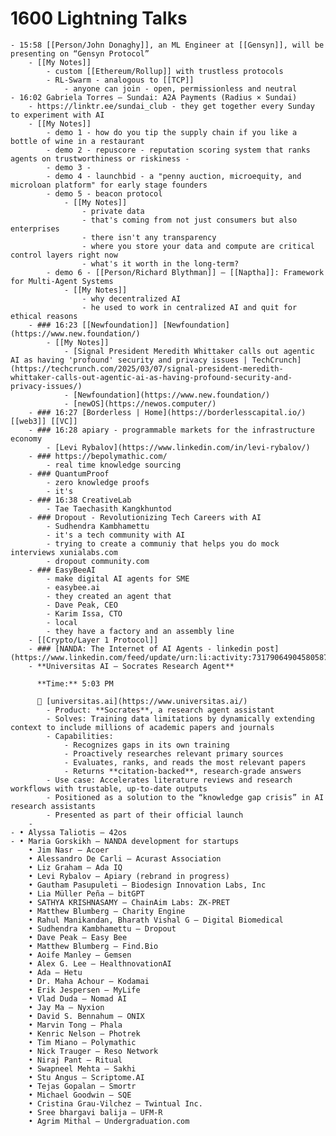 # 1600 Lightning Talks
	- 15:58 [[Person/John Donaghy]], an ML Engineer at [[Gensyn]], will be presenting on “Gensyn Protocol”
		- [[My Notes]]
			- custom [[Ethereum/Rollup]] with trustless protocols
			- RL-Swarm - analogous to [[TCP]]
				- anyone can join - open, permissionless and neutral
	- 16:02 Gabriela Torres – Sundai: A2A Payments (Radius × Sundai)
		- https://linktr.ee/sundai_club - they get together every Sunday to experiment with AI
		- [[My Notes]]
			- demo 1 - how do you tip the supply chain if you like a bottle of wine in a restaurant
			- demo 2 - repuscore - reputation scoring system that ranks agents on trustworthiness or riskiness -
			- demo 3 -
			- demo 4 - launchbid - a "penny auction, microequity, and microloan platform" for early stage founders
			- demo 5 - beacon protocol
				- [[My Notes]]
					- private data
					- that's coming from not just consumers but also enterprises
					- there isn't any transparency
					- where you store your data and compute are critical control layers right now
					- what's it worth in the long-term?
			- demo 6 - [[Person/Richard Blythman]] – [[Naptha]]: Framework for Multi-Agent Systems
				- [[My Notes]]
					- why decentralized AI
					- he used to work in centralized AI and quit for ethical reasons
		- ### 16:23 [[Newfoundation]] [Newfoundation](https://www.new.foundation/)
			- [[My Notes]]
				- [Signal President Meredith Whittaker calls out agentic AI as having 'profound' security and privacy issues | TechCrunch](https://techcrunch.com/2025/03/07/signal-president-meredith-whittaker-calls-out-agentic-ai-as-having-profound-security-and-privacy-issues/)
				- [Newfoundation](https://www.new.foundation/)
				- [newOS](https://newos.computer/)
		- ### 16:27 [Borderless | Home](https://borderlesscapital.io/) [[web3]] [[VC]]
		- ### 16:28 apiary - programmable markets for the infrastructure economy
			- [Levi Rybalov](https://www.linkedin.com/in/levi-rybalov/)
		- ### https://bepolymathic.com/
			- real time knowledge sourcing
		- ### QuantumProof
			- zero knowledge proofs
			- it's
		- ### 16:38 CreativeLab
			- Tae Taechasith Kangkhuntod
		- ### Dropout - Revolutionizing Tech Careers with AI
			- Sudhendra Kambhamettu
			- it's a tech community with AI
			- trying to create a communiy that helps you do mock interviews xunialabs.com
			- dropout community.com
		- ### EasyBeeAI
			- make digital AI agents for SME
			- easybee.ai
			- they created an agent that
			- Dave Peak, CEO
			- Karim Issa, CTO
			- local
			- they have a factory and an assembly line
		- [[Crypto/Layer 1 Protocol]]
		- ### [NANDA: The Internet of AI Agents - linkedin post](https://www.linkedin.com/feed/update/urn:li:activity:7317906490458058753/)
		- **Universitas AI – Socrates Research Agent**
		  
		  **Time:** 5:03 PM
		  
		  🔗 [universitas.ai](https://www.universitas.ai/)
			- Product: **Socrates**, a research agent assistant
			- Solves: Training data limitations by dynamically extending context to include millions of academic papers and journals
			- Capabilities:
				- Recognizes gaps in its own training
				- Proactively researches relevant primary sources
				- Evaluates, ranks, and reads the most relevant papers
				- Returns **citation-backed**, research-grade answers
			- Use case: Accelerates literature reviews and research workflows with trustable, up-to-date outputs
			- Positioned as a solution to the “knowledge gap crisis” in AI research assistants
			- Presented as part of their official launch
		-
	- • Alyssa Taliotis – 42os
	- • Maria Gorskikh – NANDA development for startups
	    • Jim Nasr – Acoer
	    • Alessandro De Carli – Acurast Association
	    • Liz Graham – Ada IQ
	    • Levi Rybalov – Apiary (rebrand in progress)
	    • Gautham Pasupuleti – Biodesign Innovation Labs, Inc
	    • Lia Müller Peña – bitGPT
	    • SATHYA KRISHNASAMY – ChainAim Labs: ZK-PRET
	    • Matthew Blumberg – Charity Engine
	    • Rahul Manikandan, Bharath Vishal G – Digital Biomedical
	    • Sudhendra Kambhamettu – Dropout
	    • Dave Peak – Easy Bee
	    • Matthew Blumberg – Find.Bio
	    • Aoife Manley – Gemsen
	    • Alex G. Lee – HealthnovationAI
	    • Ada – Hetu
	    • Dr. Maha Achour – Kodamai
	    • Erik Jespersen – MyLife
	    • Vlad Duda – Nomad AI
	    • Jay Ma – Nyxion
	    • David S. Bennahum – ONIX
	    • Marvin Tong – Phala
	    • Kenric Nelson – Photrek
	    • Tim Miano – Polymathic
	    • Nick Trauger – Reso Network
	    • Niraj Pant – Ritual
	    • Swapneel Mehta – Sakhi
	    • Stu Angus – Scriptome.AI
	    • Tejas Gopalan – Smortr
	    • Michael Goodwin – SQE
	    • Cristina Grau-Vilchez – Twintual Inc.
	    • Sree bhargavi balija – UFM-R
	    • Agrim Mithal – Undergraduation.com